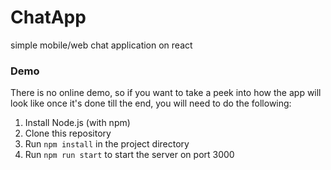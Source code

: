 # ChatApp
simple mobile/web chat application on react

### Demo

There is no online demo, so if you want to take a peek into how the app will look like once it's
done till the end, you will need to do the following:

  1. Install Node.js (with npm)
  2. Clone this repository
  3. Run `npm install` in the project directory
  4. Run `npm run start` to start the server on port 3000

